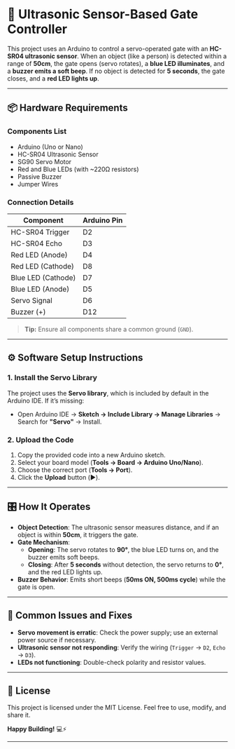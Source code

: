 # 🚪 Ultrasonic Sensor-Based Gate Controller  

This project uses an Arduino to control a servo-operated gate with an **HC-SR04 ultrasonic sensor**. When an object (like a person) is detected within a range of **50cm**, the gate opens (servo rotates), a **blue LED illuminates**, and a **buzzer emits a soft beep**. If no object is detected for **5 seconds**, the gate closes, and a **red LED lights up**.  

---

## 📦 **Hardware Requirements**  
### **Components List**  
- Arduino (Uno or Nano)  
- HC-SR04 Ultrasonic Sensor  
- SG90 Servo Motor  
- Red and Blue LEDs (with ~220Ω resistors)  
- Passive Buzzer  
- Jumper Wires  

### **Connection Details**  
| Component       | Arduino Pin |
|----------------|------------|
| HC-SR04 Trigger | D2         |
| HC-SR04 Echo    | D3         |
| Red LED (Anode) | D4         |
| Red LED (Cathode) | D8        |
| Blue LED (Cathode) | D7       |
| Blue LED (Anode) | D5         |
| Servo Signal    | D6         |
| Buzzer (+)      | D12        |

> **Tip:** Ensure all components share a common ground (`GND`).  

---

## ⚙️ **Software Setup Instructions**  
### **1. Install the Servo Library**  
The project uses the **Servo library**, which is included by default in the Arduino IDE. If it’s missing:  
- Open Arduino IDE → **Sketch → Include Library → Manage Libraries** → Search for **"Servo"** → Install.  

### **2. Upload the Code**  
1. Copy the provided code into a new Arduino sketch.  
2. Select your board model (**Tools → Board → Arduino Uno/Nano**).  
3. Choose the correct port (**Tools → Port**).  
4. Click the **Upload** button (▶️).  

---

## 🎛️ **How It Operates**  
- **Object Detection**: The ultrasonic sensor measures distance, and if an object is within **50cm**, it triggers the gate.  
- **Gate Mechanism**:  
  - **Opening**: The servo rotates to **90°**, the blue LED turns on, and the buzzer emits soft beeps.  
  - **Closing**: After **5 seconds** without detection, the servo returns to **0°**, and the red LED lights up.  
- **Buzzer Behavior**: Emits short beeps (**50ms ON, 500ms cycle**) while the gate is open.  

---

## 🔧 **Common Issues and Fixes**  
- **Servo movement is erratic**: Check the power supply; use an external power source if necessary.  
- **Ultrasonic sensor not responding**: Verify the wiring (`Trigger` → `D2`, `Echo` → `D3`).  
- **LEDs not functioning**: Double-check polarity and resistor values.  

---

## 📜 **License**  
This project is licensed under the MIT License. Feel free to use, modify, and share it.  

**Happy Building!** 💻⚡  

---
